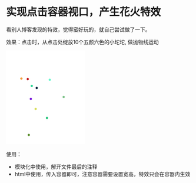 # 实现点击容器视口，产生花火特效

看别人博客发现的特效，觉得蛮好玩的，就自己尝试做了一下。

效果：点击时，从点击处绽放10个五颜六色的小坨坨, 做抛物线运动

![alt](./1.png)

使用：

- 模块化中使用，解开文件最后的注释
- html中使用，传入容器即可，注意容器需要设置宽高，特效只会在容器内生效
